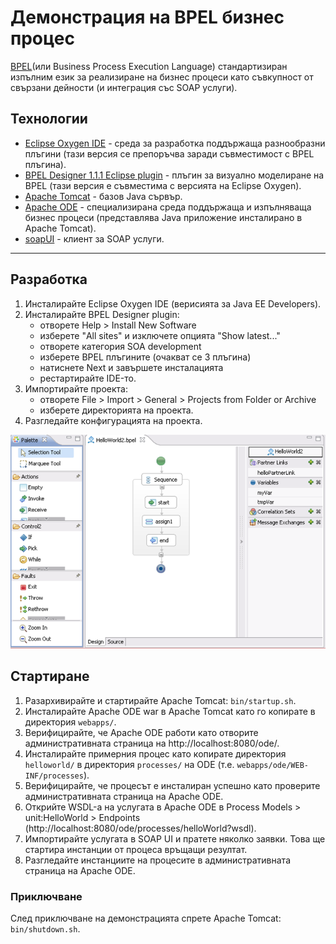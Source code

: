# Демонстрация на BPEL бизнес процес

[BPEL](https://en.wikipedia.org/wiki/Business_Process_Execution_Language)(или Business Process Execution Language) стандартизиран изпълним език за реализиране на бизнес процеси като съвкупност от свързани дейности (и интеграция със SOAP услуги).

## Технологии
- [Eclipse Oxygen IDE](https://www.eclipse.org/oxygen/) - среда за разработка поддържаща разнообразни плъгини (тази версия се препоръчва заради съвместимост с BPEL плъгина).
- [BPEL Designer 1.1.1 Eclipse plugin](https://www.eclipse.org/bpel/) - плъгин за визуално моделиране на BPEL (тази версия е съвместима с версията на Eclipse Oxygen).
- [Apache Tomcat](http://tomcat.apache.org/download-80.cgi) - базов Java сървър.
- [Apache ODE](https://ode.apache.org/getting-ode.html) - специализирана среда поддържаща и изпълняваща бизнес процеси (представлява Java приложение инсталирано в Apache Tomcat).
- [soapUI](https://www.soapui.org/downloads/soapui.html) - клиент за SOAP услуги.

---

## Разработка

1. Инсталирайте Eclipse Oxygen IDE (верисията за Java EE Developers).
1. Инсталирайте BPEL Designer plugin:
   - отворете Help > Install New Software
   - изберете "All sites" и изключете опцията "Show latest..."
   - отворете категория SOA development
   - изберете BPEL плъгините (очакват се 3 плъгина)
   - натиснете Next и завършете инсталацията
   - рестартирайте IDE-то.
1. Импортирайте проекта:
   - отворете File > Import > General > Projects from Folder or Archive
   - изберете директорията на проекта.
1. Разгледайте конфигурацията на проекта.

<img src="bpel-process.png" /> 

## Стартиране

1. Разархивирайте и стартирайте Apache Tomcat: `bin/startup.sh`.
1. Инсталирайте Apache ODE war в Apache Tomcat като го копирате в директория `webapps/`.
1. Верифицирайте, че Apache ODE работи като отворите административната страница на http://localhost:8080/ode/.
1. Инсталирайте примерния процес като копирате директория `helloworld/` в директория `processes/` на ODE (т.е. `webapps/ode/WEB-INF/processes`).
1. Верифицирайте, че процесът е инсталиран успешно като проверите административната страница на Apache ODE.
1. Открийте WSDL-а на услугата в Apache ODE в Process Models > unit:HelloWorld > Endpoints (http://localhost:8080/ode/processes/helloWorld?wsdl).
1. Импортирайте услугата в SOAP UI и пратете няколко заявки. Това ще стартира инстанции от процеса връщащи резултат.
1. Разгледайте инстанциите на процесите в административната страница на Apache ODE.

### Приключване
След приключване на демонстрацията спрете Apache Tomcat: `bin/shutdown.sh`.